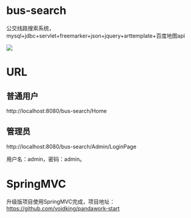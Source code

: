 # bus-search
公交线路搜索系统，mysql+jdbc+servlet+freemarker+json+jquery+arttemplate+百度地图api   
 

![](http://cdn.voidking.com//imgs/bus-search/result.gif)   

# URL
## 普通用户
http://localhost:8080/bus-search/Home

## 管理员
http://localhost:8080/bus-search/Admin/LoginPage  

用户名：admin，密码：admin。

# SpringMVC
升级版项目使用SpringMVC完成，项目地址：https://github.com/voidking/pandawork-start

